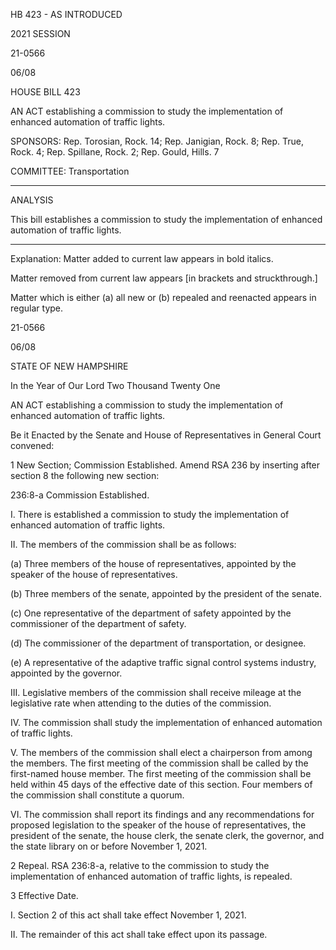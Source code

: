  HB 423 - AS INTRODUCED

 

 

2021 SESSION

 21-0566

 06/08

 

HOUSE BILL 423

 

AN ACT establishing a commission to study the implementation of enhanced automation of traffic lights.

 

SPONSORS: Rep. Torosian, Rock. 14; Rep. Janigian, Rock. 8; Rep. True, Rock. 4; Rep. Spillane, Rock. 2; Rep. Gould, Hills. 7

 

COMMITTEE: Transportation

 

-----------------------------------------------------------------

 

ANALYSIS

 

 This bill establishes a commission to study the implementation of enhanced automation of traffic lights.

 

- - - - - - - - - - - - - - - - - - - - - - - - - - - - - - - - - - - - - - - - - - - - - - - - - - - - - - - - - - - - - - - - - - - - - - - - - - - 

 

Explanation: Matter added to current law appears in bold italics.

 Matter removed from current law appears [in brackets and struckthrough.]

 Matter which is either (a) all new or (b) repealed and reenacted appears in regular type.

 21-0566

 06/08

 

STATE OF NEW HAMPSHIRE

 

In the Year of Our Lord Two Thousand Twenty One

 

AN ACT establishing a commission to study the implementation of enhanced automation of traffic lights.

 

Be it Enacted by the Senate and House of Representatives in General Court convened:

 

 1 New Section; Commission Established. Amend RSA 236 by inserting after section 8 the following new section:

 236:8-a Commission Established.

 I. There is established a commission to study the implementation of enhanced automation of traffic lights.

 II. The members of the commission shall be as follows:

 (a) Three members of the house of representatives, appointed by the speaker of the house of representatives.

 (b) Three members of the senate, appointed by the president of the senate.

 (c) One representative of the department of safety appointed by the commissioner of the department of safety.

 (d) The commissioner of the department of transportation, or designee.

 (e) A representative of the adaptive traffic signal control systems industry, appointed by the governor.

 III. Legislative members of the commission shall receive mileage at the legislative rate when attending to the duties of the commission.

 IV. The commission shall study the implementation of enhanced automation of traffic lights.

 V. The members of the commission shall elect a chairperson from among the members. The first meeting of the commission shall be called by the first-named house member. The first meeting of the commission shall be held within 45 days of the effective date of this section. Four members of the commission shall constitute a quorum.

 VI. The commission shall report its findings and any recommendations for proposed legislation to the speaker of the house of representatives, the president of the senate, the house clerk, the senate clerk, the governor, and the state library on or before November 1, 2021.

 2 Repeal. RSA 236:8-a, relative to the commission to study the implementation of enhanced automation of traffic lights, is repealed.

 3 Effective Date.

 I. Section 2 of this act shall take effect November 1, 2021.

 II. The remainder of this act shall take effect upon its passage.


